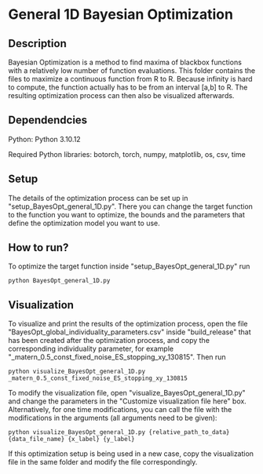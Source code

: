 # General 1D Bayesian Optimization

## Description
Bayesian Optimization is a method to find maxima of blackbox functions with a relatively low number of function evaluations. This folder contains the files to maximize a continuous function from R to R. Because infinity is hard to compute, the function actually has to be from an interval [a,b] to R. The resulting optimization process can then also be visualized afterwards.

## Dependendcies
Python: Python 3.10.12

Required Python libraries: botorch, torch, numpy, matplotlib, os, csv, time

## Setup
The details of the optimization process can be set up in "setup_BayesOpt_general_1D.py". There you can change the target function to the function you want to optimize, the bounds and the parameters that define the optimization model you want to use.

## How to run?
To optimize the target function inside "setup_BayesOpt_general_1D.py" run
```
python BayesOpt_general_1D.py
```

## Visualization
To visualize and print the results of the optimization process, open the file "BayesOpt_global_individuality_parameters.csv" inside "build_release" that has been created after the optimization process, and copy the corresponding individuality parameter, for example "_matern_0.5_const_fixed_noise_ES_stopping_xy_130815". Then run
```
python visualize_BayesOpt_general_1D.py _matern_0.5_const_fixed_noise_ES_stopping_xy_130815
```
To modify the visualization file, open "visualize_BayesOpt_general_1D.py" and change the parameters in the "Customize visualization file here" box. Alternatively, for one time modifications, you can call the file with the modifications in the arguments (all arguments need to be given):
```
python visualize_BayesOpt_general_1D.py {relative_path_to_data} {data_file_name} {x_label} {y_label}
```
If this optimization setup is being used in a new case, copy the visualization file in the same folder and modify the file correspondingly. 